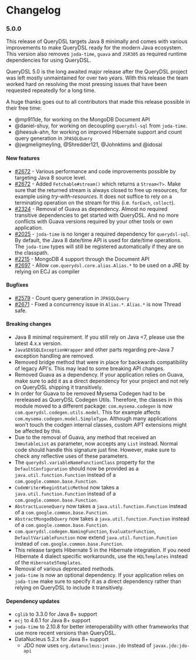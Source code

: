 # Changelog

### 5.0.0

This release of QueryDSL targets Java 8 minimally and comes with various improvements to make QueryDSL ready for the modern Java ecosystem.
This version also removes `joda-time`, `guava` and `JSR305` as required runtime dependencies for using QueryDSL.

QueryDSL 5.0 is the long awaited major release after the QueryDSL project was left mostly unmaintained for over two years.
With this release the team worked hard on resolving the most pressing issues that have been requested repeatedly for a long time.

A huge thanks goes out to all contributors that made this release possible in their free time:

* @mp911de, for working on the MongoDB Document API
* @daniel-shuy, for working on decoupling `querydsl-sql` from `joda-time`.
* @heesuk-ahn, for working on improved Hibernate support and count query generation in `JPASQLQuery`
* @jwgmeligmeyling, @Shredder121, @Johnktims and @idosal

#### New features

* [#2672](https://github.com/querydsl/querydsl/pull/2672) - Various performance and code improvements possible by targeting Java 8 source level.
* [#2672](https://github.com/querydsl/querydsl/pull/2672) - Added `Fetchable#stream()` which returns a `Stream<T>`.
  Make sure that the returned stream is always closed to free up resources, for example using _try-with-resources_.
  It does not suffice to rely on a terminating operation on the stream for this (i.e. `forEach`, `collect`).
* [#2324](https://github.com/querydsl/querydsl/issues/2324) - Removal of Guava as dependency.
  Almost no required transitive dependencies to get started with QueryDSL.
  And no more conflicts with Guava versions required by your other tools or own application.
* [#2025](https://github.com/querydsl/querydsl/issues/2025) - `joda-time` is no longer a required dependency for `querydsl-sql`.
  By default, the Java 8 date/time API is used for date/time operations.
  The `joda-time` types will still be registered automatically if they are on the classpath.
* [#2215](https://github.com/querydsl/querydsl/issues/2215) - MongoDB 4 support through the Document API 
* [#2697](https://github.com/querydsl/querydsl/issues/2697) - Allow `com.querydsl.core.alias.Alias.*` to be used on a JRE by relying on ECJ as compiler

#### Bugfixes

* [#2579](https://github.com/querydsl/querydsl/issues/2579) - Count query generation in `JPASQLQuery`
* [#2671](https://github.com/querydsl/querydsl/issues/2671) - Fixed a concurrency issue in `Alias.*`. `Alias.*` is now Thread safe.

#### Breaking changes

* Java 8 minimal requirement. If you still rely on Java <7, please use the latest 4.x.x version.
* `JavaSE6SQLExceptionWrapper` and other parts regarding pre-Java 7 exception handling are removed. 
* Removed bridge method that were in place for backwards compatibility of legacy API's. This may lead to some breaking API changes.
* Removed Guava as a dependency. If your application relies on Guava, make sure to add it as a direct dependency for your project and not rely on QueryDSL shipping it transitively.
* In order for Guava to be removed Mysema Codegen had to be rereleased as QueryDSL Codegen Utils.
  Therefore, the classes in this module moved to a different package: `com.mysema.codegen` is now `com.querydsl.codegen.utils.model`.
  This for example affects `com.mysema.codegen.model.SimpleType`.
  Although many applications won't touch the codgen internal classes, custom APT extensions might be affected by this.
* Due to the removal of Guava, any method that received an `ImmutableList` as parameter, now accepts any `List` instead.
  Normal code should handle this signature just fine.
  However, make sure to check any reflective uses of these parameters.
* The `querydsl.variableNameFunctionClass` property for the `DefaultConfiguration` should now be provided as a `java.util.function.Function` instead of a `com.google.common.base.Function`.
* `CodeWriter#beginStaticMethod` now takes a `java.util.function.Function` instead of a `com.google.common.base.Function`.
* `AbstractLuceneQuery` now takes a `java.util.function.Function` instead of a `com.google.common.base.Function`.
* `AbstractMongodbQuery` now takes a `java.util.function.Function` instead of a `com.google.common.base.Function`.
* `com.querydsl.codegen.NamingFunction`, `EvaluatorFunction`, `DefaultVariableFunction` now extend `java.util.function.Function` instead of `com.google.common.base.Function`.
* This release targets Hibernate 5 in the Hibernate integration. If you need Hibernate 4 dialect specific workarounds, use the `HQLTemplates` instead of the `Hibernate5Templates`.
* Removal of various deprecated methods.
* `joda-time` is now an optional dependency. If your application relies on `joda-time` make sure to specify it as a direct dependency rather than relying on QueryDSL to include it transitively.

#### Dependency updates

* `cglib` to 3.3.0 for Java 8+ support
* `ecj` to 4.6.1 for Java 8+ support
* `joda-time` to 2.10.8 for better interoperability with other frameworks that use more recent versions than QueryDSL.
* DataNucleus 5.2.x for Java 8+ support
  * JDO now uses `org.datanucleus:javax.jdo` instead of `javax.jdo:jdo-api`
  